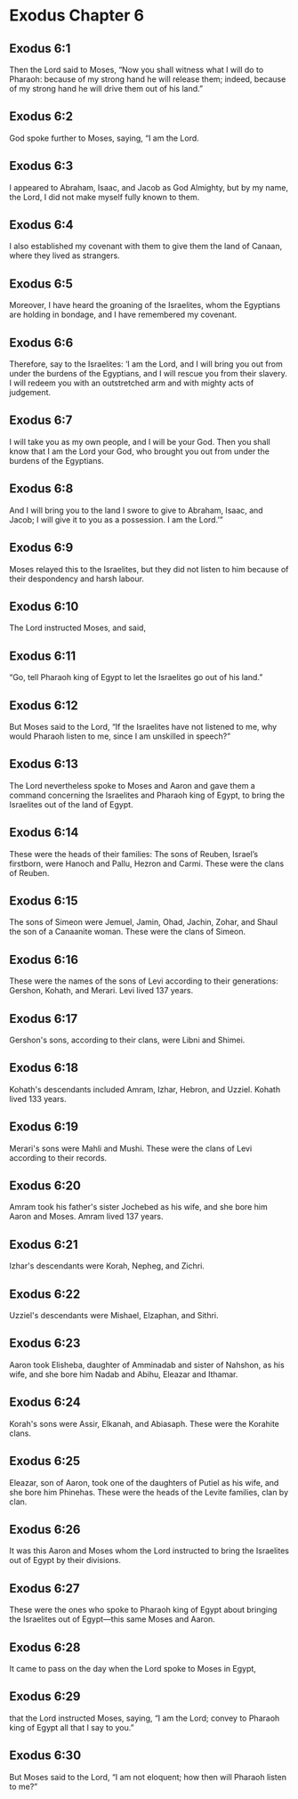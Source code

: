 # Exodus Chapter 6

## Exodus 6:1

Then the Lord said to Moses, “Now you shall witness what I will do to Pharaoh: because of my strong hand he will release them; indeed, because of my strong hand he will drive them out of his land.”

## Exodus 6:2

God spoke further to Moses, saying, “I am the Lord.

## Exodus 6:3

I appeared to Abraham, Isaac, and Jacob as God Almighty, but by my name, the Lord, I did not make myself fully known to them.

## Exodus 6:4

I also established my covenant with them to give them the land of Canaan, where they lived as strangers.

## Exodus 6:5

Moreover, I have heard the groaning of the Israelites, whom the Egyptians are holding in bondage, and I have remembered my covenant.

## Exodus 6:6

Therefore, say to the Israelites: ‘I am the Lord, and I will bring you out from under the burdens of the Egyptians, and I will rescue you from their slavery. I will redeem you with an outstretched arm and with mighty acts of judgement.

## Exodus 6:7

I will take you as my own people, and I will be your God. Then you shall know that I am the Lord your God, who brought you out from under the burdens of the Egyptians.

## Exodus 6:8

And I will bring you to the land I swore to give to Abraham, Isaac, and Jacob; I will give it to you as a possession. I am the Lord.’”

## Exodus 6:9

Moses relayed this to the Israelites, but they did not listen to him because of their despondency and harsh labour.

## Exodus 6:10

The Lord instructed Moses, and said,

## Exodus 6:11

“Go, tell Pharaoh king of Egypt to let the Israelites go out of his land.”

## Exodus 6:12

But Moses said to the Lord, “If the Israelites have not listened to me, why would Pharaoh listen to me, since I am unskilled in speech?”

## Exodus 6:13

The Lord nevertheless spoke to Moses and Aaron and gave them a command concerning the Israelites and Pharaoh king of Egypt, to bring the Israelites out of the land of Egypt.

## Exodus 6:14

These were the heads of their families: The sons of Reuben, Israel’s firstborn, were Hanoch and Pallu, Hezron and Carmi. These were the clans of Reuben.

## Exodus 6:15

The sons of Simeon were Jemuel, Jamin, Ohad, Jachin, Zohar, and Shaul the son of a Canaanite woman. These were the clans of Simeon.

## Exodus 6:16

These were the names of the sons of Levi according to their generations: Gershon, Kohath, and Merari. Levi lived 137 years.

## Exodus 6:17

Gershon's sons, according to their clans, were Libni and Shimei.

## Exodus 6:18

Kohath's descendants included Amram, Izhar, Hebron, and Uzziel. Kohath lived 133 years.

## Exodus 6:19

Merari's sons were Mahli and Mushi. These were the clans of Levi according to their records.

## Exodus 6:20

Amram took his father's sister Jochebed as his wife, and she bore him Aaron and Moses. Amram lived 137 years.

## Exodus 6:21

Izhar's descendants were Korah, Nepheg, and Zichri.

## Exodus 6:22

Uzziel's descendants were Mishael, Elzaphan, and Sithri.

## Exodus 6:23

Aaron took Elisheba, daughter of Amminadab and sister of Nahshon, as his wife, and she bore him Nadab and Abihu, Eleazar and Ithamar.

## Exodus 6:24

Korah's sons were Assir, Elkanah, and Abiasaph. These were the Korahite clans.

## Exodus 6:25

Eleazar, son of Aaron, took one of the daughters of Putiel as his wife, and she bore him Phinehas. These were the heads of the Levite families, clan by clan.

## Exodus 6:26

It was this Aaron and Moses whom the Lord instructed to bring the Israelites out of Egypt by their divisions.

## Exodus 6:27

These were the ones who spoke to Pharaoh king of Egypt about bringing the Israelites out of Egypt—this same Moses and Aaron.

## Exodus 6:28

It came to pass on the day when the Lord spoke to Moses in Egypt,

## Exodus 6:29

that the Lord instructed Moses, saying, “I am the Lord; convey to Pharaoh king of Egypt all that I say to you.”

## Exodus 6:30

But Moses said to the Lord, “I am not eloquent; how then will Pharaoh listen to me?”
